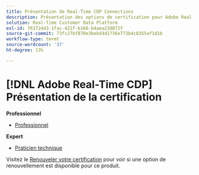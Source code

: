 ```yaml
---
title: Présentation de Real-Time CDP Connections
description: Présentation des options de certification pour Adobe Real-Time CDP
solution: Real-Time Customer Data Platform
exl-id: 763724d3-1fac-421f-b166-b4aea210872f
source-git-commit: 73fc27bf870e3bebd4d1736e772b4c8355ef1d1b
workflow-type: tm+mt
source-wordcount: '37'
ht-degree: 13%

---
```


# [!DNL Adobe Real-Time CDP] Présentation de la certification

**Professionnel**

* [Professionnel](/help/certifications/rtcdp/rtcdp-p-business.md) <!--AD0-E602-->

**Expert**

* [Praticien technique](/help/certifications/rtcdp/rtcdp-e-technical.md) <!--AD0-E600 and E601-->

Visitez le [Renouveler votre certification](/help/certifications/renew.md) pour voir si une option de renouvellement est disponible pour ce produit.

